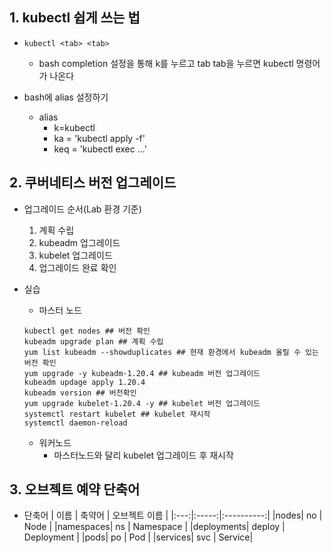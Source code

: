 ## 1. kubectl 쉽게 쓰는 법
* `kubectl <tab> <tab>`
  * bash completion 설정을 통해 k를 누르고 tab tab을 누르면 kubectl 명령어가 나온다

* bash에 alias 설정하기
  * alias
    * k=kubectl
    * ka = 'kubectl apply -f'
    * keq = 'kubectl exec ...'

## 2. 쿠버네티스 버전 업그레이드
* 업그레이드 순서(Lab 환경 기준)
  1. 계획 수립
  2. kubeadm 업그레이드
  3. kubelet 업그레이드
  4. 업그레이드 완료 확인

* 실습
  * 마스터 노드
  ```
  kubectl get nodes ## 버전 확인
  kubeadm upgrade plan ## 계획 수립
  yum list kubeadm --showduplicates ## 현재 환경에서 kubeadm 올릴 수 있는 버전 확인
  yum upgrade -y kubeadm-1.20.4 ## kubeadm 버전 업그레이드
  kubeadm updage apply 1.20.4
  kubeadm version ## 버전확인
  yum upgrade kubelet-1.20.4 -y ## kubelet 버전 업그레이드
  systemctl restart kubelet ## kubelet 재시작
  systemctl daemon-reload
  ```

  * 워커노드
    * 마스터노드와 달리 kubelet 업그레이드 후 재시작

## 3. 오브젝트 예약 단축어
* 단축어
  | 이름 | 축약어 | 오브젝트 이름 | 
  |:---:|:-----:|:----------:|
  |nodes| no | Node |
  |namespaces| ns | Namespace |
  |deployments| deploy | Deployment |
  |pods| po | Pod |
  |services| svc | Service|
